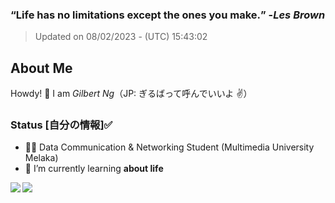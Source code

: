 ### **<q>Life has no limitations except the ones you make.</q>** -<em>Les Brown</em>
> Updated on 08/02/2023 - (UTC) 15:43:02


## About Me

Howdy! 👋 I am *Gilbert Ng*（JP: ぎるばって呼んでいいよ ✌️）

### Status [自分の情報]✅

- 🙍‍♂️ Data Communication & Networking Student (Multimedia University Melaka)
- 🌱 I’m currently learning **about life**


<div><img align="left" src="https://github-readme-stats.vercel.app/api/top-langs/?username=ngzhekai&layout=compact&theme=material-palenight" /><img align="left" src="https://github-readme-stats.vercel.app/api?username=ngzhekai&show_icons=true&theme=material-palenight" /></div>

